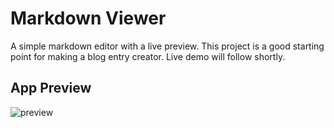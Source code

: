 # Markdown Viewer

A simple markdown editor with a live preview. This project is a good starting point for making a blog entry creator. Live demo will follow shortly.

## App Preview

![preview](https://user-images.githubusercontent.com/49343842/163501652-f9e6c28a-f3e9-4ea1-ae28-e6eb9d210ba8.PNG)
